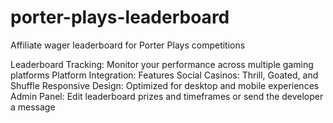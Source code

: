 # porter-plays-leaderboard

Affiliate wager leaderboard for Porter Plays competitions

Leaderboard Tracking: Monitor your performance across multiple gaming platforms
Platform Integration: Features Social Casinos: Thrill, Goated, and Shuffle
Responsive Design: Optimized for desktop and mobile experiences
Admin Panel: Edit leaderboard prizes and timeframes or send the developer a message 
